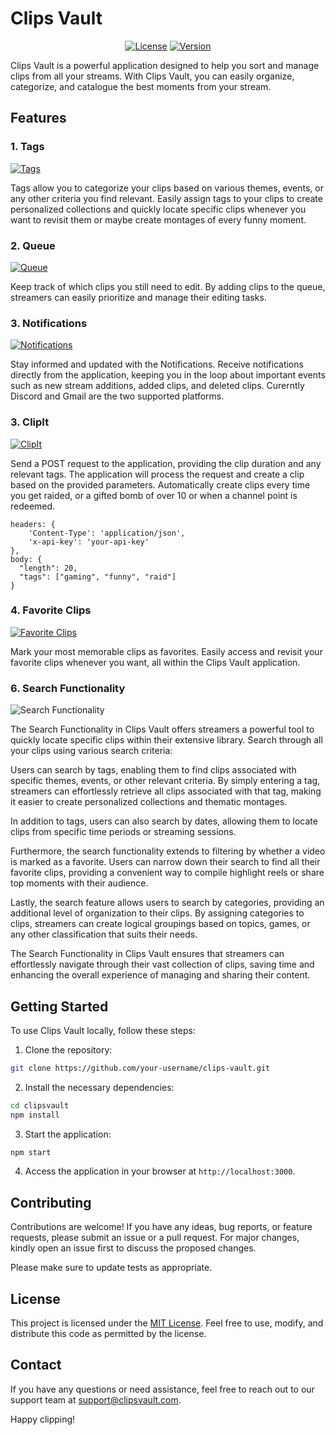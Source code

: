 # Clips Vault

<div align="center">
  <a href="https://opensource.org/licenses/MIT"><img src="https://img.shields.io/badge/license-MIT-blue.svg" alt="License"></a>
  <a href="#"><img src="https://img.shields.io/badge/version-1.0.0-orange.svg" alt="Version"></a>
</div>

Clips Vault is a powerful application designed to help you sort and manage clips from all your streams. With Clips Vault, you can easily organize, categorize, and catalogue the best moments from your stream.

## Features

### 1. Tags

[![Tags](https://img.shields.io/badge/feature-Tags-green.svg)]()

Tags allow you to categorize your clips based on various themes, events, or any other criteria you find relevant. Easily assign tags to your clips to create personalized collections and quickly locate specific clips whenever you want to revisit them or maybe create montages of every funny moment. 

### 2. Queue

[![Queue](https://img.shields.io/badge/feature-Queue-blue.svg)]()

Keep track of which clips you still need to edit. By adding clips to the queue, streamers can easily prioritize and manage their editing tasks.

### 3. Notifications

[![Notifications](https://img.shields.io/badge/feature-Notifications-yellow.svg)]()

Stay informed and updated with the Notifications. Receive notifications directly from the application, keeping you in the loop about important events such as new stream additions, added clips, and deleted clips. Curerntly Discord and Gmail are the two supported platforms.

### 3. ClipIt

[![ClipIt](https://img.shields.io/badge/feature-ClipIt-red.svg)]()

Send a POST request to the application, providing the clip duration and any relevant tags. The application will process the request and create a clip based on the provided parameters. Automatically create clips every time you get raided, or a gifted bomb of over 10 or when a channel point is redeemed. 

```
headers: {
    'Content-Type': 'application/json',
    'x-api-key': 'your-api-key'
},
body: {
  "length": 20,
  "tags": ["gaming", "funny", "raid"]
}
```


### 4. Favorite Clips

[![Favorite Clips](https://img.shields.io/badge/feature-Favorite%20Clips-purple.svg)]()

Mark your most memorable clips as favorites. Easily access and revisit your favorite clips whenever you want, all within the Clips Vault application.

### 6. Search Functionality

![Search Functionality](https://img.shields.io/badge/feature-Search%20Functionality-yellow.svg)

The Search Functionality in Clips Vault offers streamers a powerful tool to quickly locate specific clips within their extensive library. Search through all your clips using various search criteria:

Users can search by tags, enabling them to find clips associated with specific themes, events, or other relevant criteria. By simply entering a tag, streamers can effortlessly retrieve all clips associated with that tag, making it easier to create personalized collections and thematic montages.

In addition to tags, users can also search by dates, allowing them to locate clips from specific time periods or streaming sessions. 

Furthermore, the search functionality extends to filtering by whether a video is marked as a favorite. Users can narrow down their search to find all their favorite clips, providing a convenient way to compile highlight reels or share top moments with their audience.

Lastly, the search feature allows users to search by categories, providing an additional level of organization to their clips. By assigning categories to clips, streamers can create logical groupings based on topics, games, or any other classification that suits their needs.

The Search Functionality in Clips Vault ensures that streamers can effortlessly navigate through their vast collection of clips, saving time and enhancing the overall experience of managing and sharing their content.


## Getting Started

To use Clips Vault locally, follow these steps:

1. Clone the repository:

```bash
git clone https://github.com/your-username/clips-vault.git
```

2. Install the necessary dependencies:

```bash
cd clipsvault
npm install
```

3. Start the application:

```bash
npm start
```

4. Access the application in your browser at `http://localhost:3000`.

## Contributing

Contributions are welcome! If you have any ideas, bug reports, or feature requests, please submit an issue or a pull request. For major changes, kindly open an issue first to discuss the proposed changes.

Please make sure to update tests as appropriate.

## License

This project is licensed under the [MIT License](https://opensource.org/licenses/MIT). Feel free to use, modify, and distribute this code as permitted by the license.

## Contact

If you have any questions or need assistance, feel free to reach out to our support team at support@clipsvault.com.

Happy clipping!
